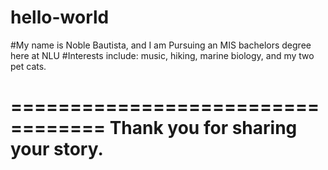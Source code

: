 # hello-world
#My name is Noble Bautista, and I am Pursuing an MIS bachelors degree here at NLU
#Interests include: music, hiking, marine biology, and my two pet cats.

==================================
Thank you for sharing your story.  
==================================
